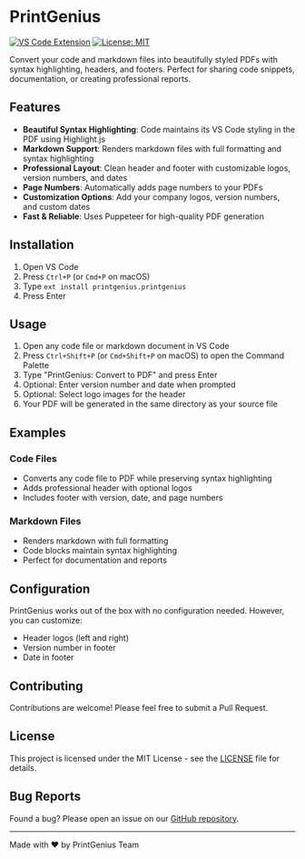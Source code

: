 # PrintGenius

[![VS Code Extension](https://img.shields.io/visual-studio-marketplace/v/printgenius.printgenius)](https://marketplace.visualstudio.com/items?itemName=printgenius.printgenius)
[![License: MIT](https://img.shields.io/badge/License-MIT-yellow.svg)](https://opensource.org/licenses/MIT)

Convert your code and markdown files into beautifully styled PDFs with syntax highlighting, headers, and footers. Perfect for sharing code snippets, documentation, or creating professional reports.

## Features

- **Beautiful Syntax Highlighting**: Code maintains its VS Code styling in the PDF using Highlight.js
- **Markdown Support**: Renders markdown files with full formatting and syntax highlighting
- **Professional Layout**: Clean header and footer with customizable logos, version numbers, and dates
- **Page Numbers**: Automatically adds page numbers to your PDFs
- **Customization Options**: Add your company logos, version numbers, and custom dates
- **Fast & Reliable**: Uses Puppeteer for high-quality PDF generation

## Installation

1. Open VS Code
2. Press `Ctrl+P` (or `Cmd+P` on macOS)
3. Type `ext install printgenius.printgenius`
4. Press Enter

## Usage

1. Open any code file or markdown document in VS Code
2. Press `Ctrl+Shift+P` (or `Cmd+Shift+P` on macOS) to open the Command Palette
3. Type "PrintGenius: Convert to PDF" and press Enter
4. Optional: Enter version number and date when prompted
5. Optional: Select logo images for the header
6. Your PDF will be generated in the same directory as your source file

## Examples

### Code Files
- Converts any code file to PDF while preserving syntax highlighting
- Adds professional header with optional logos
- Includes footer with version, date, and page numbers

### Markdown Files
- Renders markdown with full formatting
- Code blocks maintain syntax highlighting
- Perfect for documentation and reports

## Configuration

PrintGenius works out of the box with no configuration needed. However, you can customize:

- Header logos (left and right)
- Version number in footer
- Date in footer

## Contributing

Contributions are welcome! Please feel free to submit a Pull Request.

## License

This project is licensed under the MIT License - see the [LICENSE](LICENSE) file for details.

## Bug Reports

Found a bug? Please open an issue on our [GitHub repository](https://github.com/printgenius/printgenius/issues).

---

Made with ❤️ by PrintGenius Team
